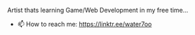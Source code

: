 Artist thats learning Game/Web Development in my free time...
- 📫 How to reach me: https://linktr.ee/water7oo

<!---
water7oo/water7oo is a ✨ special ✨ repository because its `README.md` (this file) appears on your GitHub profile.
You can click the Preview link to take a look at your changes.
--->
